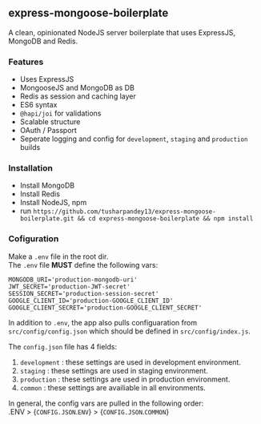 ## express-mongoose-boilerplate  

A clean, opinionated NodeJS server boilerplate that uses ExpressJS, MongoDB and Redis.  

### Features  

* Uses ExpressJS
* MongooseJS and MongoDB as DB
* Redis as session and caching layer
* ES6 syntax
* `@hapi/joi` for validations
* Scalable structure
* OAuth / Passport
* Seperate logging and config for `development`, `staging` and `production` builds

### Installation  

* Install MongoDB
* Install Redis
* Install NodeJS, npm
* run `https://github.com/tusharpandey13/express-mongoose-boilerplate.git && cd express-mongoose-boilerplate && npm install`


### Cofiguration
Make a `.env` file in the root dir.  
The `.env` file **MUST** define the following vars:

    MONGODB_URI='production-mongodb-uri'
    JWT_SECRET='production-JWT-secret'
    SESSION_SECRET='production-session-secret'
    GOOGLE_CLIENT_ID='production-GOOGLE_CLIENT_ID'
    GOOGLE_CLIENT_SECRET='production-GOOGLE_CLIENT_SECRET' 
	
In addition to `.env`, the app also pulls configuaration from `src/config/config.json` which should be defined in `src/config/index.js`.

The `config.json` file has 4 fields:
1. `development` : these settings are used in development environment.
2. `staging` : these settings are used in staging environment.
3. `production` : these settings are used in production environment.
4. `common` : these settings are availiable in all environments.

In general, the config vars are pulled in the following order:  
.ENV > {`CONFIG.JSON`.`ENV`} > {`CONFIG.JSON`.`COMMON`}
